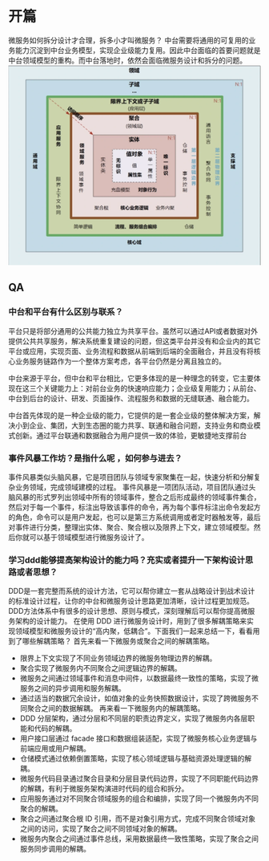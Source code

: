 # 开篇

微服务如何拆分设计才合理，拆多小才叫微服务？
中台需要将通用的可复用的业务能力沉淀到中台业务模型，实现企业级能力复用。因此中台面临的首要问题就是中台领域模型的重构。而中台落地时，依然会面临微服务设计和拆分的问题。
![](../imgs/0.jpg)

## QA

### 中台和平台有什么区别与联系？

平台只是将部分通用的公共能力独立为共享平台。虽然可以通过API或者数据对外提供公共共享服务，解决系统重复建设的问题，但这类平台并没有和企业内的其它平台或应用，实现页面、业务流程和数据从前端到后端的全面融合，并且没有将核心业务服务链路作为一个整体方案考虑，各平台仍然是分离且独立的。

中台来源于平台，但中台和平台相比，它更多体现的是一种理念的转变，它主要体现在这三个关键能力上：对前台业务的快速响应能力；企业级复用能力；从前台、中台到后台的设计、研发、页面操作、流程服务和数据的无缝联通、融合能力。

中台首先体现的是一种企业级的能力，它提供的是一套企业级的整体解决方案，解决小到企业、集团，大到生态圈的能力共享、联通和融合问题，支持业务和商业模式创新。通过平台联通和数据融合为用户提供一致的体验，更敏捷地支撑前台

### 事件风暴工作坊？是指什么呢 ，如何参与进去？

事件风暴类似头脑风暴，它是项目团队与领域专家聚集在一起，快速分析和分解复杂业务领域，完成领域建模的过程。
事件风暴是一项团队活动，项目团队通过头脑风暴的形式罗列出领域中所有的领域事件，整合之后形成最终的领域事件集合，然后对于每一个事件，标注出导致该事件的命令，再为每个事件标注出命令发起方的角色，命令可以是用户发起，也可以是第三方系统调用或者定时器触发等，最后对事件进行分类，整理出实体、聚合、聚合根以及限界上下文，建立领域模型。然后你就可以基于领域模型进行微服务设计了。

### 学习ddd能够提高架构设计的能力吗？充实或者提升一下架构设计思路或者思想？
DDD是一套完整而系统的设计方法，它可以帮你建立一套从战略设计到战术设计的标准设计过程，让你的中台和微服务设计思路更加清晰，设计过程更加规范。DDD方法体系中有很多的设计思想、原则与模式，深刻理解后可以帮你提高微服务架构的设计能力。
在使用 DDD 进行微服务设计时，用到了很多解耦策略来实现领域模型和微服务设计的“高内聚，低耦合”。下面我们一起来总结一下，看看用到了哪些解耦策略？
首先来看一下微服务或聚合之间的解耦策略。
* 限界上下文实现了不同业务领域边界的微服务物理边界的解耦。
* 聚合实现了微服务内不同聚合之间逻辑边界的解耦。
* 微服务之间通过领域事件和消息中间件，以数据最终一致性的策略，实现了微服务之间的异步调用和服务解耦。
* 通过适当的数据冗余设计，如值对象的业务快照数据设计，实现了跨微服务不同聚合之间的数据解耦。
再来看一下微服务内的解耦策略。
* DDD 分层架构，通过分层和不同层的职责边界定义，实现了微服务内各层职能和代码的解耦。
* 用户接口层通过 facade 接口和数据组装适配，实现了微服务核心业务逻辑与前端应用或用户解耦。
* 仓储模式通过依赖倒置策略，实现了核心领域逻辑与基础资源处理逻辑的解耦。
* 微服务代码目录通过聚合目录和分层目录代码边界，实现了不同职能代码边界的解耦，有利于微服务架构演进时代码的组合和拆分。
* 应用服务通过对不同聚合领域服务的组合和编排，实现了同一个微服务内不同聚合的解耦。
* 聚合之间通过聚合根 ID 引用，而不是对象引用方式，完成不同聚合领域对象之间的访问，实现了聚合之间不同领域对象的解耦。
* 微服务内聚合之间通过事件总线，采用数据最终一致性策略，实现了聚合之间服务同步调用的解耦。